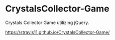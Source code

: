 # CrystalsCollector-Game

Crystals Collector Game utilizing jQuery.

https://stravis11.github.io/CrystalsCollector-Game/

